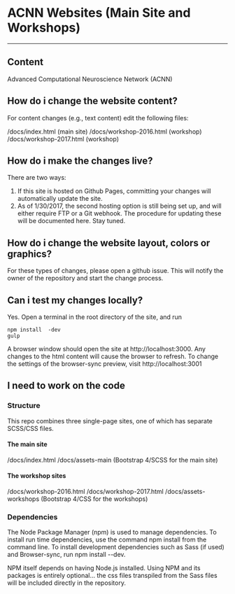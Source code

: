 # ACNN Websites (Main Site and Workshops)
------------------

## Content

Advanced Computational Neuroscience Network (ACNN)

## How do i change the website content?
For content changes (e.g., text content) edit the following files:

/docs/index.html (main site)
/docs/workshop-2016.html (workshop)
/docs/workshop-2017.html (workshop)

## How do i make the changes live?
There are two ways:
1. If this site is hosted on Github Pages, committing your changes will automatically update the site.
2. As of 1/30/2017, the second hosting option is still being set up, and will either require FTP or a Git webhook. The procedure for updating these will be documented here. Stay tuned.


## How do i change the website layout, colors or graphics?
For these types of changes, please open a github issue. This will notify the owner of the repository and start the change process.

## Can i test my changes locally?
Yes. Open a terminal in the root directory of the site, and run
```
npm install  -dev
gulp
```
A browser window should open the site at http://localhost:3000. Any changes to the html content will cause the browser to refresh. To change the settings of the browser-sync preview, visit http://localhost:3001

## I need to work on the code

### Structure
This repo combines three single-page sites, one of which has separate SCSS/CSS files.

#### The main site
/docs/index.html
/docs/assets-main (Bootstrap 4/SCSS for the main site)

#### The workshop sites
/docs/workshop-2016.html
/docs/workshop-2017.html
/docs/assets-workshops (Bootstrap 4/CSS for the workshops)




### Dependencies

The Node Package Manager (npm) is used to manage dependencies. To install run time dependencies, use the command npm install from the command line. To install development dependencies such as Sass (if used) and Browser-sync, run npm install --dev.

NPM itself depends on having Node.js installed. Using NPM and its packages is entirely optional... the css files transpiled from the Sass files will be included directly in the repository.
